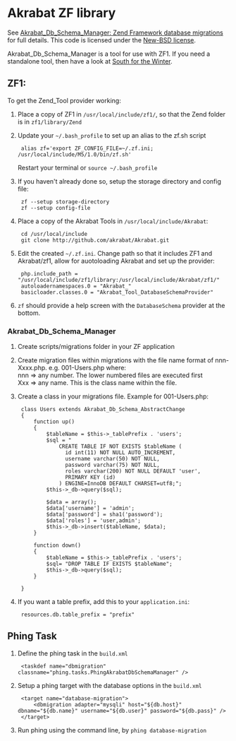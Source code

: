 # Akrabat ZF library

See [Akrabat_Db_Schema_Manager: Zend Framework database migrations](http://akrabat.com/zend-framework/akrabat_db_schema_manager-zend-framework-database-migrations/) for full details. This code is licensed under the [New-BSD license](http://akrabat.com/license/new_bsd/).

Akrabat_Db_Schema_Manager is a tool for use with ZF1. If you need a standalone tool, then have a look at [South for the Winter](https://github.com/startupdevs/sftw).


## ZF1:

To get the Zend_Tool provider working:

1. Place a copy of ZF1 in `/usr/local/include/zf1/`, so that the Zend folder is in `zf1/library/Zend`
2. Update your `~/.bash_profile` to set up an alias to the zf.sh script

        alias zf='export ZF_CONFIG_FILE=~/.zf.ini; /usr/local/include/M5/1.0/bin/zf.sh'
    
   Restart your terminal or `source ~/.bash_profile`
3. If you haven't already done so, setup the storage directory and config file:
    
        zf --setup storage-directory
        zf --setup config-file
        
4. Place a copy of the Akrabat Tools in `/usr/local/include/Akrabat`:
        
        cd /usr/local/include
        git clone http://github.com/akrabat/Akrabat.git
        
5. Edit the created `~/.zf.ini`. Change path so that it includes ZF1 and Akrabat/zf1, allow for auotoloading Akrabat and set up the provider:
    
        php.include_path = "/usr/local/include/zf1/library:/usr/local/include/Akrabat/zf1/"
        autoloadernamespaces.0 = "Akrabat_"
        basicloader.classes.0 = "Akrabat_Tool_DatabaseSchemaProvider"

6. `zf` should provide a help screen with the `DatabaseSchema` provider at the bottom.

### Akrabat_Db_Schema_Manager

1. Create scripts/migrations folder in your ZF application
2. Create migration files within migrations with the file name format of nnn-Xxxx.php. e.g. 001-Users.php
    where:  
       nnn => any number. The lower numbered files are executed first  
       Xxx => any name. This is the class name within the file.

3. Create a class in your migrations file. Example for 001-Users.php:
    
        class Users extends Akrabat_Db_Schema_AbstractChange 
        {
            function up()
            {
                $tableName = $this->_tablePrefix . 'users';
                $sql = "
                    CREATE TABLE IF NOT EXISTS $tableName (
                      id int(11) NOT NULL AUTO_INCREMENT,
                      username varchar(50) NOT NULL,
                      password varchar(75) NOT NULL,
                      roles varchar(200) NOT NULL DEFAULT 'user',
                      PRIMARY KEY (id)
                    ) ENGINE=InnoDB DEFAULT CHARSET=utf8;";
                $this->_db->query($sql);
        
                $data = array();
                $data['username'] = 'admin';
                $data['password'] = sha1('password');
                $data['roles'] = 'user,admin';
                $this->_db->insert($tableName, $data);
            }
            
            function down()
            {
                $tableName = $this->_tablePrefix . 'users';
                $sql= "DROP TABLE IF EXISTS $tableName";
                $this->_db->query($sql);
            }
        
        }
        
4. If you want a table prefix, add this to your `application.ini`:

        resources.db.table_prefix = "prefix"


        
        
## Phing Task

1. Define the phing task in the `build.xml`

        <taskdef name="dbmigration" classname="phing.tasks.PhingAkrabatDbSchemaManager" />
        
2. Setup a phing target with the database options in the `build.xml`
 
        <target name="database-migration">
        	<dbmigration adapter="mysqli" host="${db.host}" dbname="${db.name}" username="${db.user}" password="${db.pass}" />
		</target>

3. Run phing using the command line, by `phing database-migration`

